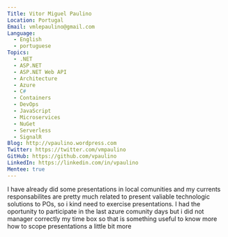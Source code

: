 ```yaml
---
Title: Vitor Miguel Paulino
Location: Portugal
Email: vmlepaulino@gmail.com
Language:
  - English
  - portuguese
Topics:
  - .NET
  - ASP.NET
  - ASP.NET Web API
  - Architecture
  - Azure
  - C#
  - Containers
  - DevOps
  - JavaScript
  - Microservices
  - NuGet
  - Serverless
  - SignalR
Blog: http://vpaulino.wordpress.com
Twitter: https://twitter.com/vmpaulino
GitHub: https://github.com/vpaulino
LinkedIn: https://linkedin.com/in/vpaulino
Mentee: true
---
```


I have already did some presentations in local comunities and my currents responsabilites are pretty much related to present valiable technologic solutions to POs, so i kind need to exercise presentations.  I had the oportunity to participate in the last azure comunity days but i did not manager correctly my time box so that is something useful to know more how to scope presentations a little bit more
